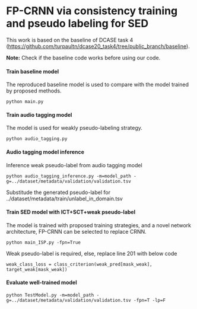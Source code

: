 # FP-CRNN via consistency training and pseudo labeling for SED

This work is based on the baseline of DCASE task 4 (https://github.com/turpaultn/dcase20_task4/tree/public_branch/baseline). 

**Note:** Check if the baseline code works before using our code.

#### Train baseline model
The reproduced baseline model is used to compare with the model trained by proposed methods.
```
python main.py
```
#### Train audio tagging model 
The model is used for weakly pseudo-labeling strategy.
```
python audio_tagging.py
```
#### Audio tagging model inference
Inference weak pseudo-label from audio tagging model
```
python audio_tagging_inference.py -m=model_path -g=../dataset/metadata/validation/validation.tsv
```
Substitude the generated pseudo-label for ../dataset/metadata/train/unlabel_in_domain.tsv
#### Train SED model with ICT+SCT+weak pseudo-label
The model is trained with proposed training strategies, and a novel network architecture, FP-CRNN can be selected to replace CRNN.
```
python main_ISP.py -fpn=True
```
Weak pseudo-label is required, else, replace line 201 with below code
```
weak_class_loss = class_criterion(weak_pred[mask_weak], target_weak[mask_weak])
```
#### Evaluate well-trained model
```
python TestModel.py -m=model_path -g=../dataset/metadata/validation/validation.tsv -fpn=T -lp=F
```
